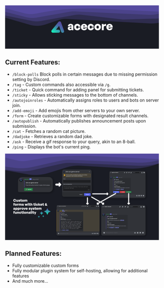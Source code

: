 ![Acecore Logo](https://raw.githubusercontent.com/vaporvee/acecore/main/custom/images/acecore_logo_big.png)

## Current Features:
- `/block-polls` Block polls in certain messages due to missing permission setting by Discord.
- `/tag` - Custom commands also accessible via `/g`.
- `/ticket` - Quick command for adding panel for submitting tickets.
- `/sticky` - Allows sticking messages to the bottom of channels.
- `/autojoinroles` - Automatically assigns roles to users and bots on server join.
- `/add-emoji` - Add emojis from other servers to your own server.
- `/form` - Create customizable forms with designated result channels.
- `/autopublish` - Automatically publishes announcement posts upon submission.
- `/cat` - Fetches a random cat picture.
- `/dadjoke` - Retrieves a random dad joke.
- `/ask` - Receive a gif response to your query, akin to an 8-ball.
- `/ping` - Displays the bot's current ping.

![Forms Screenshot](https://raw.githubusercontent.com/vaporvee/acecore/main/custom/images/screenshots/forms.png)

## Planned Features:
- Fully customizable custom forms
- Fully modular plugin system for self-hosting, allowing for additional features
- And much more...
